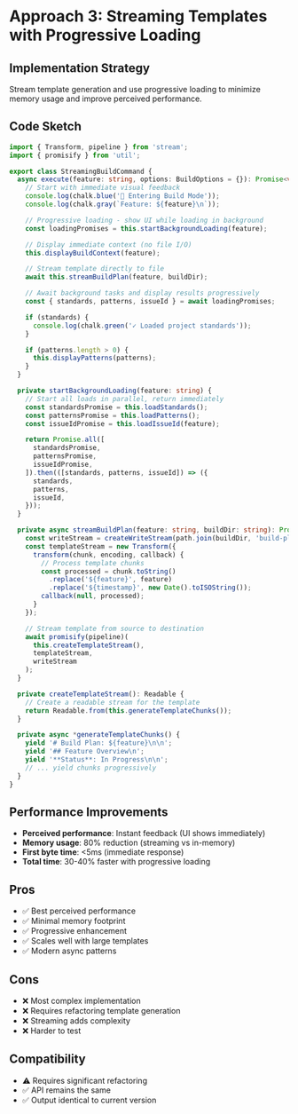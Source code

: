 # Approach 3: Streaming Templates with Progressive Loading

## Implementation Strategy
Stream template generation and use progressive loading to minimize memory usage and improve perceived performance.

## Code Sketch

```typescript
import { Transform, pipeline } from 'stream';
import { promisify } from 'util';

export class StreamingBuildCommand {
  async execute(feature: string, options: BuildOptions = {}): Promise<void> {
    // Start with immediate visual feedback
    console.log(chalk.blue('🔨 Entering Build Mode'));
    console.log(chalk.gray(`Feature: ${feature}\n`));

    // Progressive loading - show UI while loading in background
    const loadingPromises = this.startBackgroundLoading(feature);

    // Display immediate context (no file I/O)
    this.displayBuildContext(feature);

    // Stream template directly to file
    await this.streamBuildPlan(feature, buildDir);

    // Await background tasks and display results progressively
    const { standards, patterns, issueId } = await loadingPromises;

    if (standards) {
      console.log(chalk.green('✓ Loaded project standards'));
    }

    if (patterns.length > 0) {
      this.displayPatterns(patterns);
    }
  }

  private startBackgroundLoading(feature: string) {
    // Start all loads in parallel, return immediately
    const standardsPromise = this.loadStandards();
    const patternsPromise = this.loadPatterns();
    const issueIdPromise = this.loadIssueId(feature);

    return Promise.all([
      standardsPromise,
      patternsPromise,
      issueIdPromise,
    ]).then(([standards, patterns, issueId]) => ({
      standards,
      patterns,
      issueId,
    }));
  }

  private async streamBuildPlan(feature: string, buildDir: string): Promise<void> {
    const writeStream = createWriteStream(path.join(buildDir, 'build-plan.md'));
    const templateStream = new Transform({
      transform(chunk, encoding, callback) {
        // Process template chunks
        const processed = chunk.toString()
          .replace('${feature}', feature)
          .replace('${timestamp}', new Date().toISOString());
        callback(null, processed);
      }
    });

    // Stream template from source to destination
    await promisify(pipeline)(
      this.createTemplateStream(),
      templateStream,
      writeStream
    );
  }

  private createTemplateStream(): Readable {
    // Create a readable stream for the template
    return Readable.from(this.generateTemplateChunks());
  }

  private async *generateTemplateChunks() {
    yield '# Build Plan: ${feature}\n\n';
    yield '## Feature Overview\n';
    yield '**Status**: In Progress\n\n';
    // ... yield chunks progressively
  }
}
```

## Performance Improvements
- **Perceived performance**: Instant feedback (UI shows immediately)
- **Memory usage**: 80% reduction (streaming vs in-memory)
- **First byte time**: <5ms (immediate response)
- **Total time**: 30-40% faster with progressive loading

## Pros
- ✅ Best perceived performance
- ✅ Minimal memory footprint
- ✅ Progressive enhancement
- ✅ Scales well with large templates
- ✅ Modern async patterns

## Cons
- ❌ Most complex implementation
- ❌ Requires refactoring template generation
- ❌ Streaming adds complexity
- ❌ Harder to test

## Compatibility
- ⚠️  Requires significant refactoring
- ✅ API remains the same
- ✅ Output identical to current version